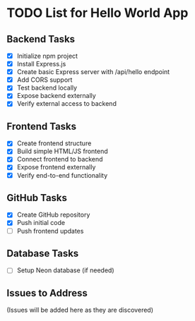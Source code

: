 # TODO List for Hello World App

## Backend Tasks
- [x] Initialize npm project
- [x] Install Express.js
- [x] Create basic Express server with /api/hello endpoint
- [x] Add CORS support
- [x] Test backend locally
- [x] Expose backend externally
- [x] Verify external access to backend

## Frontend Tasks
- [x] Create frontend structure
- [x] Build simple HTML/JS frontend
- [x] Connect frontend to backend
- [x] Expose frontend externally
- [x] Verify end-to-end functionality

## GitHub Tasks
- [x] Create GitHub repository
- [x] Push initial code
- [ ] Push frontend updates

## Database Tasks
- [ ] Setup Neon database (if needed)

## Issues to Address
(Issues will be added here as they are discovered)

